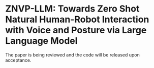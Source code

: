 # ZNVP-LLM: Towards Zero Shot Natural Human-Robot Interaction with Voice and Posture via Large Language Model
The paper is being reviewed and the code will be released upon acceptance.
